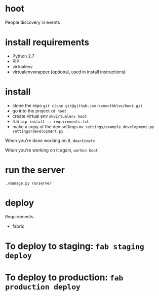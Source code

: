 hoot
====

People discovery in events

install requirements
===
* Python 2.7
* PIP
* virtualenv
* virtualenvwrapper (optional, used in install instructions)

install
===
* clone the repo `git clone git@github.com:kennethklee/hoot.git`
* go into the project `cd hoot`
* create virtual env `mkvirtualenv hoot`
* run `pip install -r requirements.txt`
* make a copy of the dev settings `mv settings/example_development.py settings/development.py`

When you're done working on it, `deactivate`

When you're working on it again, `workon hoot`

run the server
===
`./manage.py runserver`

deploy
===
Requirements:
* fabric

# To deploy to staging: `fab staging deploy`
# To deploy to production: `fab production deploy`


